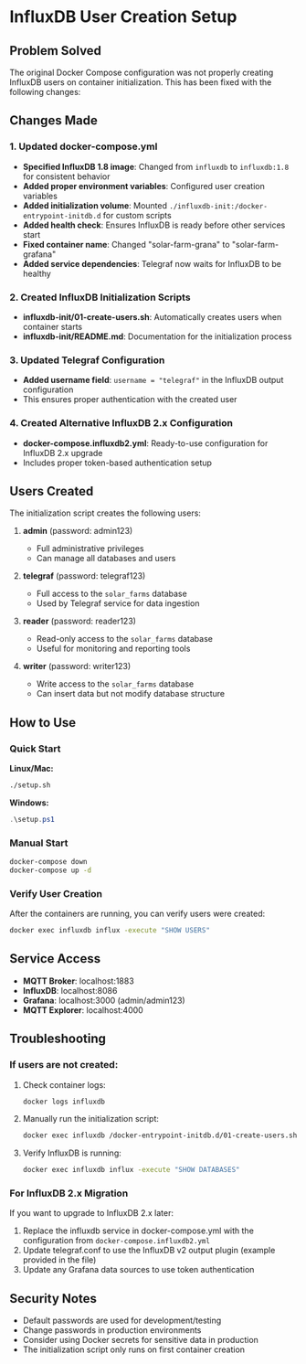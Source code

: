 # InfluxDB User Creation Setup

## Problem Solved

The original Docker Compose configuration was not properly creating InfluxDB users on container initialization. This has been fixed with the following changes:

## Changes Made

### 1. Updated docker-compose.yml

- **Specified InfluxDB 1.8 image**: Changed from `influxdb` to `influxdb:1.8` for consistent behavior
- **Added proper environment variables**: Configured user creation variables
- **Added initialization volume**: Mounted `./influxdb-init:/docker-entrypoint-initdb.d` for custom scripts
- **Added health check**: Ensures InfluxDB is ready before other services start
- **Fixed container name**: Changed "solar-farm-grana" to "solar-farm-grafana"
- **Added service dependencies**: Telegraf now waits for InfluxDB to be healthy

### 2. Created InfluxDB Initialization Scripts

- **influxdb-init/01-create-users.sh**: Automatically creates users when container starts
- **influxdb-init/README.md**: Documentation for the initialization process

### 3. Updated Telegraf Configuration

- **Added username field**: `username = "telegraf"` in the InfluxDB output configuration
- This ensures proper authentication with the created user

### 4. Created Alternative InfluxDB 2.x Configuration

- **docker-compose.influxdb2.yml**: Ready-to-use configuration for InfluxDB 2.x upgrade
- Includes proper token-based authentication setup

## Users Created

The initialization script creates the following users:

1. **admin** (password: admin123)
   - Full administrative privileges
   - Can manage all databases and users

2. **telegraf** (password: telegraf123)
   - Full access to the `solar_farms` database
   - Used by Telegraf service for data ingestion

3. **reader** (password: reader123)
   - Read-only access to the `solar_farms` database
   - Useful for monitoring and reporting tools

4. **writer** (password: writer123)
   - Write access to the `solar_farms` database
   - Can insert data but not modify database structure

## How to Use

### Quick Start

**Linux/Mac:**
```bash
./setup.sh
```

**Windows:**
```powershell
.\setup.ps1
```

### Manual Start

```bash
docker-compose down
docker-compose up -d
```

### Verify User Creation

After the containers are running, you can verify users were created:

```bash
docker exec influxdb influx -execute "SHOW USERS"
```

## Service Access

- **MQTT Broker**: localhost:1883
- **InfluxDB**: localhost:8086
- **Grafana**: localhost:3000 (admin/admin123)
- **MQTT Explorer**: localhost:4000

## Troubleshooting

### If users are not created:

1. Check container logs:
   ```bash
   docker logs influxdb
   ```

2. Manually run the initialization script:
   ```bash
   docker exec influxdb /docker-entrypoint-initdb.d/01-create-users.sh
   ```

3. Verify InfluxDB is running:
   ```bash
   docker exec influxdb influx -execute "SHOW DATABASES"
   ```

### For InfluxDB 2.x Migration

If you want to upgrade to InfluxDB 2.x later:

1. Replace the influxdb service in docker-compose.yml with the configuration from `docker-compose.influxdb2.yml`
2. Update telegraf.conf to use the InfluxDB v2 output plugin (example provided in the file)
3. Update any Grafana data sources to use token authentication

## Security Notes

- Default passwords are used for development/testing
- Change passwords in production environments
- Consider using Docker secrets for sensitive data in production
- The initialization script only runs on first container creation